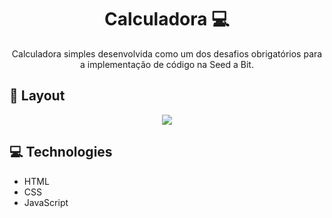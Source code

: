 <h1 align="center">Calculadora 💻</h1>

<p align="center">Calculadora simples desenvolvida como um dos desafios obrigatórios para a implementação de código na Seed a Bit.</p>

<h2>🎨 Layout</h2>
<p align="center">
  <img src="https://github.com/JoseRoberto1506/calculadora-js/assets/84887543/038eb10c-6dc5-42f9-9bb3-fc562f7b5d15">
</p>

<h2>💻 Technologies</h2>

- HTML
- CSS
- JavaScript
